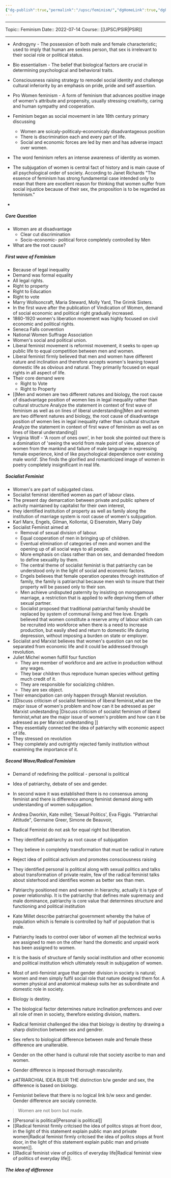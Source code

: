 ```yaml
---
{"dg-publish":true,"permalink":"/upsc/feminism/","dgHomeLink":true,"dgPassFrontmatter":false}
---
```


----
Topic:: Feminism
Date:: 2022-07-14
Course:: [[UPSC/PSIR|PSIR]] 

----
- Androgyny - The possession of both male and female characteristic; used to imply that human are sexless person, that sex is irrelevant to their social role or political status. 
- Bio essentialism - The belief that biological factors are crucial in determining psychological and behavioral traits. 
- Consciousness raising strategy to remodel social identity and challenge cultural inferiority by an emphasis on pride, pride and self assertion. 
- Pro Women feminism - A form of feminism that advances positive image of women's attribute and propensity, usually stressing creativity, caring and human sympathy and cooperation. 


- Feminism began as social movement in late 18th century primary discussing 
	- Women are soicaly-politicaly-economicaly disadvantageous position 
	- There is discrimination each and every part of life. 
	- Social and economic forces are led by men and has adverse impact over women. 
- The word feminism refers an intense awareness of identity as women. 
- The subjugation of women is central fact of history and is main cause of all psychological order of society. According to Janet Richards "The essence of feminism has strong fundamental case intended only to mean that there are excellent reason for thinking that women suffer from social injustice because of their sex, the proposition is to be regarded as feminism."
- 

##### Core Question 
- Women are at disadvantage
	- Clear cut discrimination 
	- Socio-economic- political force completely controlled by Men 
- What are the root cause? 

##### First wave of Feminism  
- Because of legal inequality 
- Demand was formal equality 
- All legal rights. 
- Right to property 
- Right to Education 
- Right to vote
- Marry Wollsoncraft, Maria Steward, Molly Yard, The Grimik Sisters.
- In the first wave after the publication of Vindication of Women, demand of social economic and political right gradually increased. 
- 1860-1920 women's liberation movement was highly focused on civil economic and political rights. 
- Seneca Falls convention 
- National Women Suffrage Association 
- Women's social and political union. 
- Liberal feminist movement is reformist movement, it seeks to open up public life to equal competition between men and women. 
- Liberal feminist firmly believed that men and women have different nature and inclination and therefore accepts women's leaning toward domestic life as obvious and natural. They primarily focused on equal rights in all aspect of life. 
- Their core demand were
	- Right to Vote 
	- Right to Property 
- [[Men and women are two different natures and biology, the root cause of disadvantage position of women lies in legal inequality rather than cultural structure Analyze the statement in context of first wave of feminism as well as on lines of liberal understanding|Men and women are two different natures and biology, the root cause of disadvantage position of women lies in legal inequality rather than cultural structure Analyze the statement in context of first wave of feminism as well as on lines of liberal understanding]]
- Virginia Wolf - 'A room of ones own', in her book she pointed out there is a domination of 'seeing the world from male point of view, absence of women from the mankind and failure of male language in expressing female experience, kind of like psychological dependence over existing male world'. She finds the glorified and romanticized image of women in poetry completely insignificant in real life. 

##### Socialist Feminist 
- Women's are part of subjugated class.  
- Socialist feminist identified women as part of labour class.
- The present day demarcation between private and public sphere of activity maintained by capitalist for their own interest, 
- they identified institution of property as well as family along the institution of marriage system is root cause of women's subjugation. 
- Karl Marx, Engels, Gilman, Kollontai, Q Eisenstein, Marry Daly
- Socialist Feminist aimed at 
	- Removal of sexual division of labour. 
	- Equal cooperation  of men in bringing up of children. 
	- Eventual elimination of categories of men and women and the opening up of all social ways to all people.
	- More emphasis on class rather than on sex, and demanded freedom to define  sexuality by them.
	- The central theme of socialist feminist is that patriarchy can be understood only in the light of social and economic factors.
	- Engels believes that female operation operates through institution of family, the family is patriarchal because men wish to insure that their property will be passed only to their son. 
	- Men achieve undisputed paternity by insisting on monogamous marriage, a restriction that is applied to wife depriving them of other sexual partner.
	- Socialist proposed that traditional patriarchal family should be replaced by system of communal living and free love. Engels believed that women constitute a reserve army of labour which can be recruited into workforce when there is a need to increase production, but easily shed and return to domestic life during depression, without imposing a burden on state or employer. 
- Socialist and Marxist believes that women's question can not be separated from economic life and it could be addressed through revolution. 
- Juliet Michel women fulfill four function
	- They are member of workforce and are active in production without any wages. 
	- They bear children thus reproduce human species without getting much credit of it. 
	- They are responsible for socializing children. 
	- They are sex object. 
- Their emancipation can only happen through Marxist revolution.
- [[Discuss criticism of socialist feminism of liberal feminist,what are the major issue of women's problem and how can it be adressed as per Marxist undestanding |Discuss criticism of socialist feminism of liberal feminist,what are the major issue of women's problem and how can it be adressed as per Marxist undestanding ]]
- They essentially connected the idea of patriarchy with economic aspect of life. 
- They stressed on revolution
- They completely and outrightly rejected family institution without examining the importance of it. 

##### Second Wave/Radical Feminism 
- Demand of redefining the political - personal is political 
- Idea of patriarchy, debate of sex and gender. 
- In second wave it was established there is  no consensus among feminist and there is difference among feminist demand along with understanding of women subjugation. 
- Andrea Dworkin, Kate millet; 'Sexual Politics', Eva Figgis. "Patriarchal Attitude", Germaine Greer, Simone de Beauvoir, 
- Radical Feminist do not ask for equal right but liberation. 
- They identified patriarchy as root cause of subjugation
- They believe in completely transformation that must be radical in nature
- Reject idea of political activism and promotes consciousness raising 
- They identified personal is political along with sexual politics and talks about transformation of private realm, few of the radical feminist talks about sisterhood and identifies women as better sex than men. 
-  Patriarchy positioned men and women in hierarchy, actually it is type of power relationship. It is the patriarchy that defines male supremacy and male dominance, patriarchy is core value that determines structure and functioning and political institution 
- Kate Millet describe patriarchal government whereby the halve of population which is female is controlled by half of population that is male. 
- Patriarchy leads to control over labor of women all the technical works are assigned to men on the other hand the domestic and unpaid work has been assigned to women. 
- It is the basis of structure of family social institution and other economic and political institution which ultimately result in subjugation of women. 



- Most of anti-feminist argue that gender division in society is natural; women and men simply fulfil social role that nature designed them for. A women physical and anatomical makeup suits her as subordinate and domestic role in society. 
- Biology is destiny. 
- The biological factor determines nature inclination prefernces and over all role of men in society, therefore existing division, matters.
- Radical feminist challenged the idea that biology is destiny by drawing a sharp distinction between sex and gendrer. 
- Sex refers to biological difference between male and female these difference are unalterable. 
- Gender on the other hand is cultural role that society ascribe to man and women. 
- Gender difference is imposed thorough masculanity.
- pATRIARCHIAL IDEA BLUR THE distinction b/w gender and sex, the difference is based on biology. 
- Femisnist believe that there is no logical link b/w sexx and gender. Gender difference are socialy connecte. 
>Women are not born but made. 

- [[Personal is political|Personal is political]]
- [[Radical feminist firmly critcised the idea of politcs stops at front door, in the light of this statement explain public man and private women|Radical feminist firmly critcised the idea of politcs stops at front door, in the light of this statement explain public man and private women]]. 
- [[Radical feminist view of politics of everyday life|Radical feminist view of politics of everyday life]]. 

##### The idea of difference 